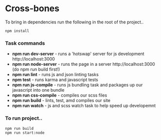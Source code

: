 # Cross-bones

To bring in dependencies run the following in the root of the project..
```
npm install
```

### Task commands
* **npm run dev-server** - runs a 'hotswap' server for js development http://localhost:3000
* **npm run node-server** - runs the page in a server http://localhost:3000 (do npm run build first!)
* **npm run lint** - runs js and json linting tasks
* **npm test** - runs karma and javascript tests
* **npm run js-compile** - runs js bundling task and packages up our javascript into one bundle
* **npm run css-compile** - compiles our scss files
* **npm run build** - lints, test, amd compiles our site
* **npm run watch** - js and scss watch task to help speed up developemnt

### To run project..

```
npm run build
npm run start:node
```
